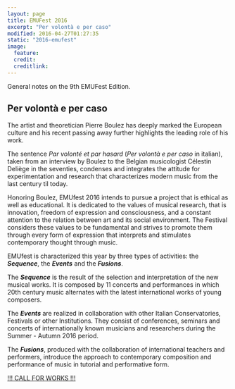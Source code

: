 ```yaml
---
layout: page
title: EMUFest 2016
excerpt: "Per volontà e per caso"
modified: 2016-04-27T01:27:35
static: "2016-emufest"
image:
  feature:
  credit:
  creditlink:
---
```


General notes on the 9th EMUFest Edition.

<!-- * Table of Contents
{:toc} -->

## Per volontà e per caso

The artist and theoretician Pierre Boulez has deeply marked the European culture and his recent passing away further highlights the leading role of his work.

The sentence *Par volonté et par hasard* (*Per volontà e per caso* in italian), taken from an interview by Boulez to the Belgian musicologist Célestin Deliège in the seventies, condenses and integrates the attitude for experimentation and research that characterizes modern music from the last century til today.

Honoring Boulez, EMUfest 2016 intends to pursue a project that is ethical as well as educational.  It is dedicated to the values of musical research, that is innovation, freedom of expression and consciousness, and a constant attention to the relation between art and its social environment.
The Festival considers these values to be fundamental and strives to promote them through every form of expression that interprets and stimulates contemporary thought through music.

EMUfest is characterized this year by three types of activities: the ***Sequence***, the ***Events*** and the ***Fusions***.

The ***Sequence*** is the result of the selection and interpretation of the new musical works. It is composed by 11 concerts and performances in which  20th century music alternates with the latest international works of young composers.

The ***Events*** are realized in collaboration with other Italian Conservatories, Festivals or other Institutions. They consist of conferences, seminars and concerts of internationally known musicians and researchers during the Summer - Autumn 2016 period.

The ***Fusions***, produced with the collaboration of international teachers and performers, introduce the approach to contemporary composition and performance of music in tutorial and performative form.

<div markdown="0">
  <a href="{{site.url }}/pages/2016-call" class="mybtn">!!! CALL FOR WORKS !!!</a>
</div>
